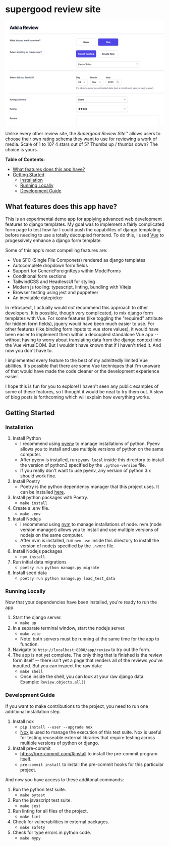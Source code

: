 # supergood review site

<p align="left">
  <img src="./docs/app.png" width="600">
</p>

Unlike every other review site, the *Supergood Review Site™* allows users to choose their own rating schema they want to use for reviewing a work of media. Scale of 1 to 10? 4 stars out of 5? Thumbs up / thumbs down? The choice is yours.

**Table of Contents:**
- [What features does this app have?](#what-features-does-this-app-have)
- [Getting Started](#getting-started)
  - [Installation](#installation)
  - [Running Locally](#running-locally)
  - [Development Guide](#development-guide)

## What features does this app have?

This is an experimental demo app for applying advanced web development features to django templates. My goal was to implement a fairly complicated form page to test how far I could push the capabilites of django templating before needing to use a totally decoupled frontend. To do this, I used [Vue](https://vuejs.org/) to progessively enhance a django form template.

Some of this app's most compelling features are:
- Vue SFC (Single File Componets) rendered as django templates
- Autocomplete dropdown form fields
- Support for GenericForeignKeys within ModelForms
- Conditional form sections
- TailwindCSS and HeadlessUI for styling
- Modern js tooling: typescript, linting, bundling with Vitejs
- Browser testing using jest and puppeteer
- An inevitable datepicker

In retrospect, I actually would *not* recommend this approach to other developers. It is possible, though very complicated, to mix django form templates with Vue. For some features (like toggling the "required" attribute for hidden form fields), jquery would have been much easier to use. For other features (like binding form inputs to vue store values), it would have been easier to implement them within a decoupled standalone Vue app -- without having to worry about translating data from the django context into the Vue virtualDOM. But I wouldn't have known that if I haven't tried it. And now you don't have to.

I implemented every feature to the best of my admittedly limited Vue abilities. It's possible that there are some Vue techniques that I'm unaware of that would have made the code cleaner or the development experience easier.

I hope this is fun for you to explore! I haven't seen any public examples of some of these features, so I thought it would be neat to try them out. A slew of blog posts is forthcoming which will explain how everything works.

## Getting Started

### Installation
1. Install Python
   - I recommend using [pyenv](https://github.com/pyenv/pyenv) to manage installations of python. Pyenv allows you to install and use multiple versions of python on the same computer.
   - After pyenv is installed, run `pyenv local` inside this directory to install the version of python3 specified by the `.python-version` file.
   - If you really don't want to use pyenv, any version of python 3.x should work fine.
2. Install Poetry
   - Poetry is the python dependency manager that this project uses. It can be installed [here](https://python-poetry.org/).
3. Install python packages with Poetry.
   - `make install`
4. Create a .env file.
   - `make .env`
5. Install Nodejs
   - I recommend using [nvm](https://github.com/nvm-sh/nvm) to manage installations of node. nvm (node version manager) allows you to install and use multiple versions of nodejs on the same computer.
   - After nvm is installed, run `nvm use` inside this directory to install the version of nodejs specified by the `.nvmrc` file.
6. Install Nodejs packages
   - `npm install`
7. Run initial data migrations
   - `poetry run python manage.py migrate`
8. Install seed data
   - `poetry run python manage.py load_test_data`

### Running Locally
Now that your dependencies have been installed, you're ready to run the app.

1. Start the django server.
   - `make up`
2. In a separate terminal window, start the nodejs server.
   - `make vite`
   - Note: both servers must be running at the same time for the app to function.
3. Navigate to `http://localhost:8000/app/review` to try out the form.
4. The app is not yet complete. The only thing that is finished is the review form itself -- there isn't yet a page that renders all of the reviews you've inputted. But you can inspect the raw data:
   - `make shell`
   - Once inside the shell, you can look at your raw django data. Example: `Review.objects.all()`

### Development Guide

If you want to make contributions to the project, you need to run one additional installation step.

1. Install nox
   - `pip install --user --upgrade nox`
   - [Nox](https://nox.thea.codes/en/stable/index.html) is used to manage the execution of this test suite. Nox is useful for testing reuseable external libraries that require testing across multiple versions of python or django.
2. Install pre-commit
   - https://pre-commit.com/#install to install the pre-commit program itself.
   - `pre-commit install` to install the pre-commit hooks for this particular project.

And now you have access to these additonal commands:
1. Run the python test suite.
   - `make pytest`
2. Run the javascript test suite.
   - `make jest`
3. Run linting for all files of the project.
   - `make lint`
4. Check for vulnerabilities in external packages.
   - `make safety`
5. Check for type errors in python code.
   - `make mypy`
